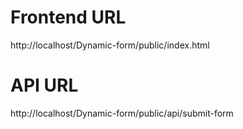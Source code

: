 # Frontend URL

http://localhost/Dynamic-form/public/index.html

# API URL

http://localhost/Dynamic-form/public/api/submit-form
